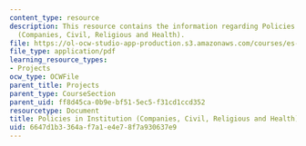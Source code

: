 ```yaml
---
content_type: resource
description: This resource contains the information regarding Policies in Institution
  (Companies, Civil, Religious and Health).
file: https://ol-ocw-studio-app-production.s3.amazonaws.com/courses/es-253-aids-and-poverty-in-africa-spring-2005/6647d1b3364af7a1e4e78f7a930637e9_MITES_253S05_ato_ulzen.pdf
file_type: application/pdf
learning_resource_types:
- Projects
ocw_type: OCWFile
parent_title: Projects
parent_type: CourseSection
parent_uid: ff8d45ca-0b9e-bf51-5ec5-f31cd1ccd352
resourcetype: Document
title: Policies in Institution (Companies, Civil, Religious and Health)
uid: 6647d1b3-364a-f7a1-e4e7-8f7a930637e9
---
```

